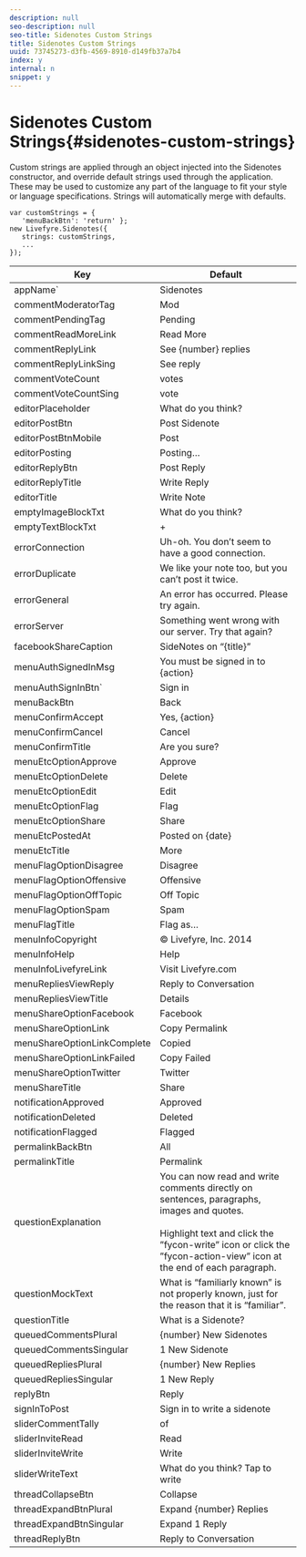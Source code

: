 ```yaml
---
description: null
seo-description: null
seo-title: Sidenotes Custom Strings
title: Sidenotes Custom Strings
uuid: 73745273-d3fb-4569-8910-d149fb37a7b4
index: y
internal: n
snippet: y
---
```


# Sidenotes Custom Strings{#sidenotes-custom-strings}

Custom strings are applied through an object injected into the Sidenotes constructor, and override default strings used through the application. These may be used to customize any part of the language to fit your style or language specifications. Strings will automatically merge with defaults.

```
var customStrings = { 
   'menuBackBtn': 'return' }; 
new Livefyre.Sidenotes({ 
   strings: customStrings, 
   ...  
});
```

|  Key  | Default  |
|---|---|
|  appName`  | Sidenotes  |
|  commentModeratorTag  | Mod  |
|  commentPendingTag  | Pending  |
|  commentReadMoreLink  | Read More  |
|  commentReplyLink  | See {number} replies  |
|  commentReplyLinkSing  | See reply  |
|  commentVoteCount  | votes  |
|  commentVoteCountSing  | vote  |
|  editorPlaceholder  | What do you think?  |
|  editorPostBtn  | Post Sidenote  |
|  editorPostBtnMobile  | Post  |
|  editorPosting  | Posting…  |
|  editorReplyBtn  | Post Reply  |
|  editorReplyTitle  | Write Reply  |
|  editorTitle  | Write Note  |
|  emptyImageBlockTxt  | What do you think?  |
|  emptyTextBlockTxt  | +  |
|  errorConnection  | Uh-oh. You don’t seem to have a good connection.  |
|  errorDuplicate  | We like your note too, but you can’t post it twice.  |
|  errorGeneral  | An error has occurred. Please try again.  |
|  errorServer  | Something went wrong with our server. Try that again?  |
|  facebookShareCaption  | SideNotes on “{title}”  |
|  menuAuthSignedInMsg  | You must be signed in to {action}  |
|  menuAuthSignInBtn`  | Sign in  |
|  menuBackBtn  | Back  |
|  menuConfirmAccept  | Yes, {action}  |
|  menuConfirmCancel  | Cancel  |
|  menuConfirmTitle  | Are you sure?  |
|  menuEtcOptionApprove  | Approve  |
|  menuEtcOptionDelete  | Delete  |
|  menuEtcOptionEdit  | Edit  |
|  menuEtcOptionFlag  | Flag  |
|  menuEtcOptionShare  | Share  |
|  menuEtcPostedAt  | Posted on {date}  |
|  menuEtcTitle | More  |
|  menuFlagOptionDisagree | Disagree  |
|  menuFlagOptionOffensive | Offensive  |
|  menuFlagOptionOffTopic | Off Topic  |
|  menuFlagOptionSpam | Spam  |
|  menuFlagTitle | Flag as…  |
|  menuInfoCopyright | © Livefyre, Inc. 2014  |
|  menuInfoHelp | Help  |
|  menuInfoLivefyreLink | Visit Livefyre.com  |
|  menuRepliesViewReply | Reply to Conversation  |
|  menuRepliesViewTitle | Details  |
|  menuShareOptionFacebook | Facebook  |
|  menuShareOptionLink | Copy Permalink  |
|  menuShareOptionLinkComplete | Copied  |
|  menuShareOptionLinkFailed  | Copy Failed  |
|  menuShareOptionTwitter | Twitter  |
|  menuShareTitle | Share  |
|  notificationApproved | Approved  |
|  notificationDeleted | Deleted  |
|  notificationFlagged | Flagged  |
|  permalinkBackBtn | All  |
|  permalinkTitle | Permalink  |
|  questionExplanation | You can now read and write comments directly on sentences, paragraphs, images and quotes.<br><br>Highlight text and click the ”fycon-write” icon or click the ”fycon-action-view” icon at the end of each paragraph. |
|  questionMockText | What is “familiarly known” is not properly known, just for the reason that it is “familiar”.  |
|  questionTitle | What is a Sidenote?  |
|  queuedCommentsPlural | {number} New Sidenotes  |
|  queuedCommentsSingular | 1 New Sidenote  |
|  queuedRepliesPlural | {number} New Replies  |
|  queuedRepliesSingular  | 1 New Reply  |
|  replyBtn | Reply  |
|  signInToPost | Sign in to write a sidenote  |
|  sliderCommentTally | of  |
|  sliderInviteRead | Read  |
|  sliderInviteWrite | Write  |
|  sliderWriteText | What do you think? Tap to write  |
|  threadCollapseBtn | Collapse  |
|  threadExpandBtnPlural | Expand {number} Replies  |
|  threadExpandBtnSingular | Expand 1 Reply  |
|  threadReplyBtn | Reply to Conversation  |

